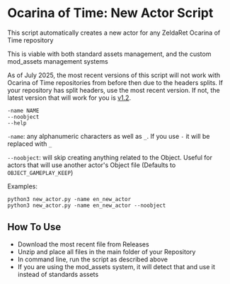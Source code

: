 # Ocarina of Time: New Actor Script
This script automatically creates a new actor for any ZeldaRet Ocarina of Time repository

This is viable with both standard assets management, and the custom mod_assets management systems

As of July 2025, the most recent versions of this script will not work with Ocarina of Time repositories from before then due to the headers splits. If your repository has split headers, use the most recent version. If not, the latest version that will work for you is [v1.2](https://github.com/hiisuya/oot_new_actor/releases/tag/v1.2).

```
-name NAME
--noobject
--help
```

`-name`: any alphanumeric characters as well as `_`. If you use `-` it will be replaced with `_`

`--noobject`: will skip creating anything related to the Object. Useful for actors that will use another actor's Object file (Defaults to `OBJECT_GAMEPLAY_KEEP`)

Examples:
```
python3 new_actor.py -name en_new_actor
python3 new_actor.py -name en_new_actor --noobject
```

## How To Use
- Download the most recent file from Releases
- Unzip and place all files in the main folder of your Repository
- In command line, run the script as described above
- If you are using the mod_assets system, it will detect that and use it instead of standards assets
